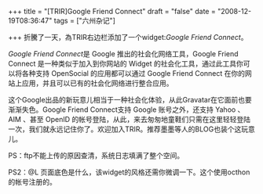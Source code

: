 +++
title = "[TRIR]Google Friend Connect"
draft = "false"
date = "2008-12-19T08:36:47"
tags = ["六州杂记"]


+++
折騰了一天，為TRIR右边栏添加了一个widget:*Google Friend Connect*。

*Google Friend Connect*是 Google 推出的社会化网络工具，Google Friend Connect 是一种类似于加入到你网站的 Widget 的社会化工具，通过此工具你可以将各种支持 OpenSocial 的应用都可以通过 Google Friend Connect 在你的网站上应用，并且可以已有的社会化网络进行整合应用。

这个Google出品的新玩意儿相当于一种社会化体验，从此Gravatar在它面前也要渐渐失色。Google Friend Connect支持 Google 账号之外，还支持 Yahoo 、 AIM 、甚至 OpenID 的帐号登陆，从此，来去匆匆地童鞋们只需在这里轻轻登陆一次，我们就永远记住你了。欢迎加入TRIR。推荐墨墨等人的BLOG也装个这玩意儿。
  
PS：ftp不能上传的原因查清，系统日志填满了整个空间。
  
PS2：@L 页面底色是什么，该widget的风格还需你微调一下。这个使用octhon的帐号注册的。